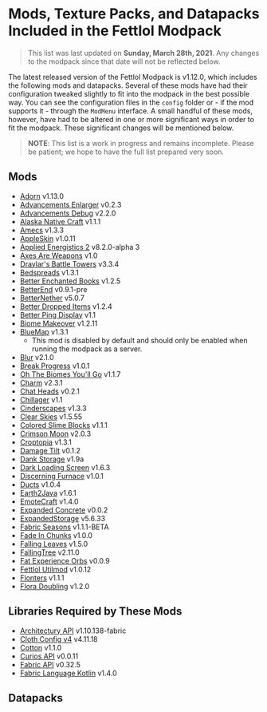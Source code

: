 # Mods, Texture Packs, and Datapacks Included in the Fettlol Modpack

> This list was last updated on **Sunday, March 28th, 2021**. Any changes to the modpack since that date will not be reflected below.

The latest released version of the Fettlol Modpack is v1.12.0, which includes the following mods and datapacks. Several of these mods have had their configuration tweaked slightly to fit into the modpack in the best possible way. You can see the configuration files in the `config` folder or - if the mod supports it - through the `ModMenu` interface. A small handful of these mods, however, have had to be altered in one or more significant ways in order to fit the modpack. These significant changes will be mentioned below.

> **NOTE**: This list is a work in progress and remains incomplete. Please be patient; we hope to have the full list prepared very soon.

## Mods

- [Adorn](https://www.curseforge.com/minecraft/mc-mods/adorn) v1.13.0
- [Advancements Enlarger](https://www.curseforge.com/minecraft/mc-mods/advancements-enlarger) v0.2.3
- [Advancements Debug](https://www.curseforge.com/minecraft/mc-mods/advancements-debug) v2.2.0
- [Alaska Native Craft](https://www.curseforge.com/minecraft/mc-mods/alaska-native-craft) v1.1.1
- [Amecs](https://www.curseforge.com/minecraft/mc-mods/amecs) v1.3.3
- [AppleSkin](https://www.curseforge.com/minecraft/mc-mods/appleskin) v1.0.11
- [Applied Energistics 2](https://www.curseforge.com/minecraft/mc-mods/applied-energistics-2) v8.2.0-alpha 3
- [Axes Are Weapons](https://www.curseforge.com/minecraft/mc-mods/axes-are-weapons) v1.0
- [Draylar's Battle Towers](https://www.curseforge.com/minecraft/mc-mods/draylars-battle-towers) v3.3.4
- [Bedspreads](https://www.curseforge.com/minecraft/mc-mods/bedspreads-fabric) v1.3.1
- [Better Enchanted Books](https://www.curseforge.com/minecraft/mc-mods/better-enchanted-books) v1.2.5
- [BetterEnd](https://www.curseforge.com/minecraft/mc-mods/betterend) v0.9.1-pre
- [BetterNether](https://www.curseforge.com/minecraft/mc-mods/betternether) v5.0.7
- [Better Dropped Items](https://www.curseforge.com/minecraft/mc-mods/better-dropped-items) v1.2.4
- [Better Ping Display](https://www.curseforge.com/minecraft/mc-mods/better-ping-display-fabric) v1.1
- [Biome Makeover](https://www.curseforge.com/minecraft/mc-mods/biome-makeover) v1.2.11
- [BlueMap](https://www.curseforge.com/minecraft/mc-mods/bluemap) v1.3.1
  - This mod is disabled by default and should only be enabled when running the modpack as a server.
- [Blur](https://www.curseforge.com/minecraft/mc-mods/blur-fabric) v2.1.0
- [Break Progress](https://www.curseforge.com/minecraft/mc-mods/break-progress) v1.0.1
- [Oh The Biomes You'll Go](https://www.curseforge.com/minecraft/mc-mods/oh-the-biomes-youll-go-fabric) v1.1.7
- [Charm]() v2.3.1
- [Chat Heads]() v0.2.1
- [Chillager]() v1.1
- [Cinderscapes]() v1.3.3
- [Clear Skies]() v1.5.55
- [Colored Slime Blocks]() v1.1.1
- [Crimson Moon]() v2.0.3
- [Croptopia]() v1.3.1
- [Damage Tilt]() v0.1.2
- [Dank Storage]() v1.9a
- [Dark Loading Screen]() v1.6.3
- [Discerning Furnace]() v1.0.1
- [Ducts]() v1.0.4
- [Earth2Java]() v1.6.1
- [EmoteCraft]() v1.4.0
- [Expanded Concrete]() v0.0.2
- [ExpandedStorage]() v5.6.33
- [Fabric Seasons]() v1.1.1-BETA
- [Fade In Chunks]() v1.0.0
- [Falling Leaves]() v1.5.0
- [FallingTree]() v2.11.0
- [Fat Experience Orbs]() v0.0.9
- [Fettlol Utilmod]() v1.0.12
- [Flonters]() v1.1.1
- [Flora Doubling]() v1.2.0

## Libraries Required by These Mods

- [Architectury API](https://www.curseforge.com/minecraft/mc-mods/architectury-fabric) v1.10.138-fabric
- [Cloth Config v4]() v4.11.18
- [Cotton]() v1.1.0
- [Curios API]() v0.0.11
- [Fabric API]() v0.32.5
- [Fabric Language Kotlin]() v1.4.0

## Datapacks
